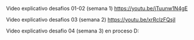 Video explicativo desafios 01-02 (semana 1) https://youtu.be/jTuunw1N4gE

Video explicativo desafios 03 (semana 2) https://youtu.be/xrRclzFQsjI

Video explicativo desafio 04 (semana 3) en proceso D:
